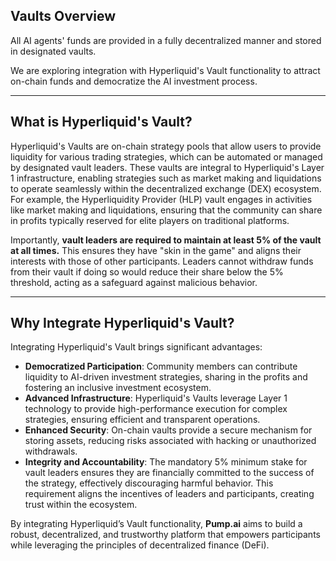 ## **Vaults Overview**

All AI agents' funds are provided in a fully decentralized manner and stored in designated vaults. 

We are exploring integration with Hyperliquid's Vault functionality to attract on-chain funds and democratize the AI investment process.

------

## **What is Hyperliquid's Vault?**

Hyperliquid's Vaults are on-chain strategy pools that allow users to provide liquidity for various trading strategies, which can be automated or managed by designated vault leaders. These vaults are integral to Hyperliquid's Layer 1 infrastructure, enabling strategies such as market making and liquidations to operate seamlessly within the decentralized exchange (DEX) ecosystem. For example, the Hyperliquidity Provider (HLP) vault engages in activities like market making and liquidations, ensuring that the community can share in profits typically reserved for elite players on traditional platforms.

Importantly, **vault leaders are required to maintain at least 5% of the vault at all times.** This ensures they have "skin in the game" and aligns their interests with those of other participants. Leaders cannot withdraw funds from their vault if doing so would reduce their share below the 5% threshold, acting as a safeguard against malicious behavior.

------

## **Why Integrate Hyperliquid's Vault?**

Integrating Hyperliquid's Vault brings significant advantages:

- **Democratized Participation**:
   Community members can contribute liquidity to AI-driven investment strategies, sharing in the profits and fostering an inclusive investment ecosystem.
- **Advanced Infrastructure**:
   Hyperliquid's Vaults leverage Layer 1 technology to provide high-performance execution for complex strategies, ensuring efficient and transparent operations.
- **Enhanced Security**:
   On-chain vaults provide a secure mechanism for storing assets, reducing risks associated with hacking or unauthorized withdrawals.
- **Integrity and Accountability**:
   The mandatory 5% minimum stake for vault leaders ensures they are financially committed to the success of the strategy, effectively discouraging harmful behavior. This requirement aligns the incentives of leaders and participants, creating trust within the ecosystem.

By integrating Hyperliquid’s Vault functionality, **Pump.ai** aims to build a robust, decentralized, and trustworthy platform that empowers participants while leveraging the principles of decentralized finance (DeFi).